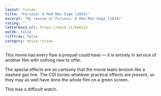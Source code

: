 ```yaml
---
layout: review
title: "Furiosa: A Mad Max Saga (2024)"
excerpt: "My review of Furiosa: A Mad Max Saga (2024)"
rating: ""
letterboxd_url: https://boxd.it/6AR12v
mst3k: false
rifftrax: false
category: movie-review
---
```


This movie has every flaw a prequel could have — it is entirely in service of another film with nothing new to offer.

The special effects are so cartoony that the movie leaks tension like a slashed gas line. The CGI buries whatever practical effects are present, so they may as well have done the whole film on a green screen.

This was a difficult watch.
